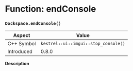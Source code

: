 
# Function: endConsole
### `Dockspace.endConsole()`

| Aspect | Value |
| --- | --- |
| C++ Symbol | `kestrel::ui::imgui::stop_console()` |
| Introduced | 0.8.0 |

**Description**


